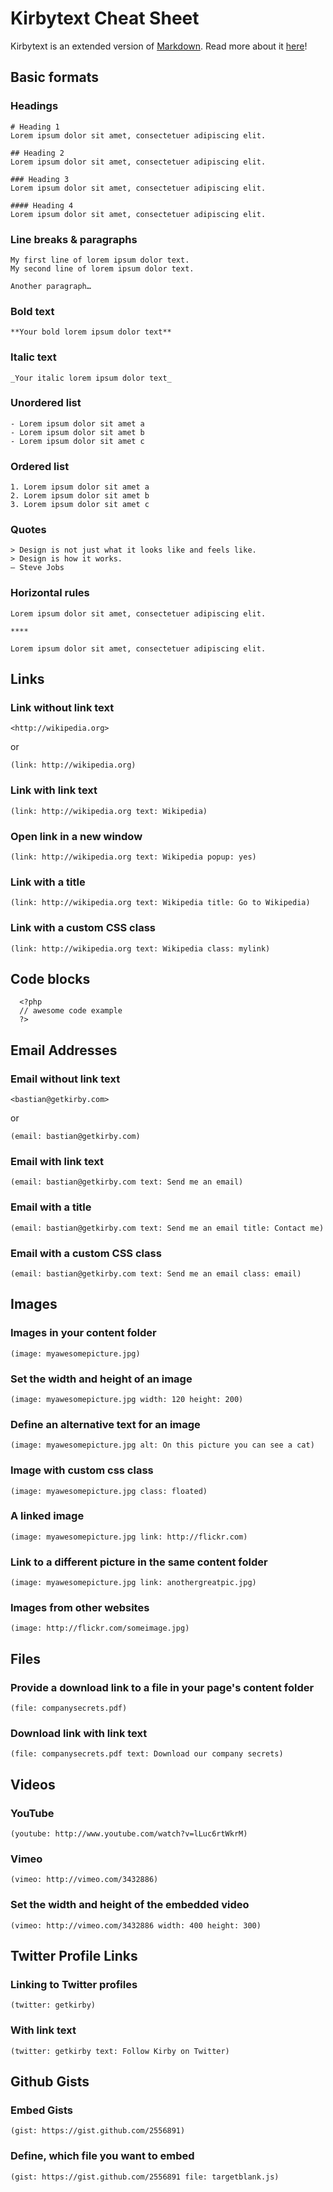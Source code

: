 # Kirbytext Cheat Sheet

Kirbytext is an extended version of [Markdown](http://daringfireball.net/projects/markdown/). Read more about it [here](http://getkirby.com/docs/formatting-text)!


## Basic formats

### Headings

```
# Heading 1
Lorem ipsum dolor sit amet, consectetuer adipiscing elit.

## Heading 2
Lorem ipsum dolor sit amet, consectetuer adipiscing elit.

### Heading 3
Lorem ipsum dolor sit amet, consectetuer adipiscing elit.

#### Heading 4
Lorem ipsum dolor sit amet, consectetuer adipiscing elit.
```

### Line breaks & paragraphs
```
My first line of lorem ipsum dolor text.
My second line of lorem ipsum dolor text.

Another paragraph…
```

### Bold text
```
**Your bold lorem ipsum dolor text**
```

### Italic text
```
_Your italic lorem ipsum dolor text_
```

### Unordered list
```
- Lorem ipsum dolor sit amet a
- Lorem ipsum dolor sit amet b
- Lorem ipsum dolor sit amet c
```

### Ordered list
```
1. Lorem ipsum dolor sit amet a
2. Lorem ipsum dolor sit amet b
3. Lorem ipsum dolor sit amet c
```

### Quotes
```
> Design is not just what it looks like and feels like.
> Design is how it works.
– Steve Jobs
```

### Horizontal rules
```
Lorem ipsum dolor sit amet, consectetuer adipiscing elit.

****

Lorem ipsum dolor sit amet, consectetuer adipiscing elit.
```

## Links

### Link without link text
```
<http://wikipedia.org>
```
or

```
(link: http://wikipedia.org)
```

### Link with link text
```
(link: http://wikipedia.org text: Wikipedia)
```
### Open link in a new window
```
(link: http://wikipedia.org text: Wikipedia popup: yes)
```

### Link with a title
```
(link: http://wikipedia.org text: Wikipedia title: Go to Wikipedia)
```

### Link with a custom CSS class
```
(link: http://wikipedia.org text: Wikipedia class: mylink)
```


## Code blocks
```
  <?php
  // awesome code example
  ?>
```

## Email Addresses
### Email without link text
```
<bastian@getkirby.com>
```
or

```
(email: bastian@getkirby.com)
```

### Email with link text
```
(email: bastian@getkirby.com text: Send me an email)
```

### Email with a title
```
(email: bastian@getkirby.com text: Send me an email title: Contact me)
```

### Email with a custom CSS class
```
(email: bastian@getkirby.com text: Send me an email class: email)
```

## Images
### Images in your content folder
```
(image: myawesomepicture.jpg)
```

### Set the width and height of an image
```
(image: myawesomepicture.jpg width: 120 height: 200)
```

### Define an alternative text for an image
```
(image: myawesomepicture.jpg alt: On this picture you can see a cat)
```

### Image with custom css class
```
(image: myawesomepicture.jpg class: floated)
```

### A linked image
```
(image: myawesomepicture.jpg link: http://flickr.com)
```

### Link to a different picture in the same content folder
```
(image: myawesomepicture.jpg link: anothergreatpic.jpg)
```

### Images from other websites
```
(image: http://flickr.com/someimage.jpg)
```


## Files
### Provide a download link to a file in your page's content folder
```
(file: companysecrets.pdf)
```
### Download link with link text
```
(file: companysecrets.pdf text: Download our company secrets)
```


## Videos
### YouTube
```
(youtube: http://www.youtube.com/watch?v=lLuc6rtWkrM)
```

### Vimeo
```
(vimeo: http://vimeo.com/3432886)
```

### Set the width and height of the embedded video
```
(vimeo: http://vimeo.com/3432886 width: 400 height: 300)
```

## Twitter Profile Links
### Linking to Twitter profiles
```
(twitter: getkirby)
```

### With link text
```
(twitter: getkirby text: Follow Kirby on Twitter)
```

## Github Gists
### Embed Gists
```
(gist: https://gist.github.com/2556891)
```

### Define, which file you want to embed
```
(gist: https://gist.github.com/2556891 file: targetblank.js)
```
